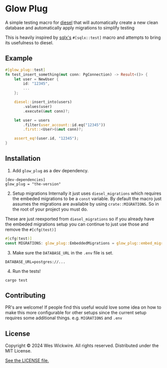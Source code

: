 # Glow Plug
A simple testing macro for [diesel](https://github.com/diesel-rs/diesel) that will automatically create a new clean database and automatically apply migrations to simplify testing

This is heavily inspired by [sqlx's](https://github.com/launchbadge/sqlx) `#[sqlx::test]` macro and attempts to bring its usefulness to diesel.

## Example
```rust
#[glow_plug::test]
fn test_insert_something(mut conn: PgConnection) -> Result<()> {
    let user = NewUser {
        id: "12345",
        ...
    };

    diesel::insert_into(users)
        .values(user)
        .execute(&mut conn)?;

    let user = users
        .filter(user_account::id.eq("12345"))
        .first::<User>(&mut conn)?;

    assert_eq!(user.id, "12345");
}
```

## Installation
1. Add `glow_plug` as a dev dependency.
```
[dev-dependencies]
glow_plug = "the-version"
```
2. Setup migrations 
Internally it just uses `diesel_migrations` which requires the embeded migrations to be a `const` variable. By default the macro just assumes the migrations are available by using `crate::MIGRATIONS`. So in the root of your project you must do.

These are just reexported from `diesel_migrations` so if you already have the embeded migrations setup you can continue to just use those and remove the `#[cfg(test)]`
```rust
#[cfg(test)]
const MIGRATIONS: glow_plug::EmbeddedMigrations = glow_plug::embed_migrations!();
```
3. Make sure the `DATABASE_URL` in the `.env` file is set.
```
DATABASE_URL=postgres://...
```
4. Run the tests!
```
cargo test
```

## Contributing
PR's are welcome! If people find this useful would love some idea on how to make this more configurable for other setups since the current setup requires some additional things. e.g. `MIGRATIONS` and `.env`

## License
Copyright © 2024 Wes Wickwire. All rights reserved. Distributed under the MIT License.

[See the LICENSE file.](./LICENSE)